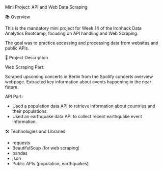 Mini Project: API and Web Data Scraping

📚 Overview

This is the mandatory mini project for Week 14 of the Ironhack Data Analytics Bootcamp, focusing on API handling and Web Scraping.

The goal was to practice accessing and processing data from websites and public APIs.


🔎 Project Description

Web Scraping Part:

Scraped upcoming concerts in Berlin from the Spotify concerts overview webpage.
Extracted key information about events happening in the near future.

API Part:
- Used a population data API to retrieve information about countries and their populations.
- Used an earthquake data API to collect recent earthquake event information.

🛠️ Technologies and Libraries
- requests
- BeautifulSoup (for web scraping)
- pandas
- json
- Public APIs (population, earthquakes)

